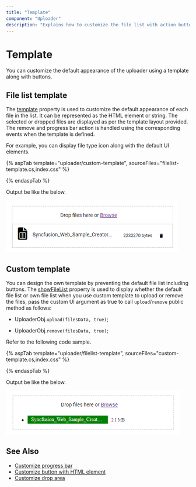 ```yaml
---
title: "Template"
component: "Uploader"
description: "Explains how to customize the file list with action buttons using a template that helps to design own user interface in the file upload control."
---
```


# Template

You can customize the default appearance of the uploader using a template along with buttons.

## File list template

The [template](https://help.syncfusion.com/cr/aspnetcore-js2/Syncfusion.EJ2.Inputs.Uploader.html#Syncfusion_EJ2_Inputs_Uploader_Template) property is used to customize the default appearance of each file in the list. It can be represented as the HTML element or string. The selected or dropped files are displayed as per the template layout provided. The remove and progress bar action is handled using the corresponding events when the template is defined.

For example, you can display file type icon along with the default UI elements.

{% aspTab template="uploader/custom-template", sourceFiles="filelist-template.cs,index.css" %}

{% endaspTab %}

Output be like the below.

![uploader](./images/uploader-filelist-template.png)

## Custom template

You can design the own template by preventing the default file list including buttons. The [showFileList](https://help.syncfusion.com/cr/aspnetcore-js2/Syncfusion.EJ2.Inputs.Uploader.html#Syncfusion_EJ2_Inputs_Uploader_ShowFileList) property is used to display whether the default file list or own file list when you use custom template to upload or remove the files, pass the custom UI argument as true to call `upload`/`remove` public method as follows:

* UploaderObj.`upload(filesData, true)`;

* UploaderObj.`remove(filesData, true)`;

Refer to the following code sample.

{% aspTab template="uploader/filelist-template", sourceFiles="custom-template.cs,index.css" %}

{% endaspTab %}

Output be like the below.

![uploader](./images/uploader-custom-template.png)

## See Also

* [Customize progress bar](./how-to/customize-progressbar)
* [Customize button with HTML element](./how-to/customize-button-with-html-element)
* [Customize drop area](./how-to/hide-default-drop-area)
